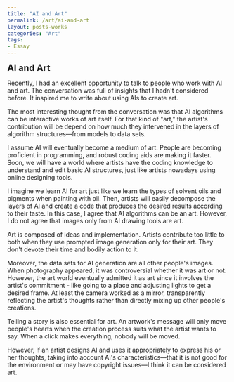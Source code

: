 ```yaml
---
title: "AI and Art"
permalink: /art/ai-and-art
layout: posts-works
categories: "Art"
tags:
- Essay
---
```

<span style = "font-size: 20px; font-weight: 700;"> 
AI and Art
</span>  

Recently, I had an excellent opportunity to talk to people who work with AI and art.
The conversation was full of insights that I hadn't considered before. It inspired me to write about using AIs to create art.  

The most interesting thought from the conversation was that AI algorithms can be interactive works of art itself.
For that kind of "art," the artist's contribution will be depend on how much they intervened in the layers of algorithm structures—from models to data sets.  

I assume AI will eventually become a medium of art.
People are becoming proficient in programming, and robust coding aids are making it faster. Soon, we will have a world where artists have the coding knowledge to understand and edit basic AI structures, just like artists nowadays using online designing tools.

I imagine we learn AI for art just like we learn the types of solvent oils and pigments when painting with oil. Then, artists will easily decompose the layers of AI and create a code that produces the desired results according to their taste. In this case, I agree that AI algorithms can be an art. However, I do not agree that images only from AI drawing tools are art.

Art is composed of ideas and implementation. Artists contribute too little to both when they use prompted image generation only for their art. They don't devote their time and bodily action to it.  

Moreover, the data sets for AI generation are all other people's images. When photography appeared, it was controversial whether it was art or not. However, the art world eventually admitted it as art since it involves the artist's commitment - like going to a place and adjusting lights to get a desired frame. At least the camera worked as a mirror, transparently reflecting the artist's thoughts rather than directly mixing up other people's creations.

Telling a story is also essential for art. An artwork's message will only move people's hearts when the creation process suits what the artist wants to say. When a click makes everything, nobody will be moved.

However, if an artist designs AI and uses it appropriately to express his or her thoughts, taking into account AI's characteristics—that it is not good for the environment or may have copyright issues—I think it can be considered art.
